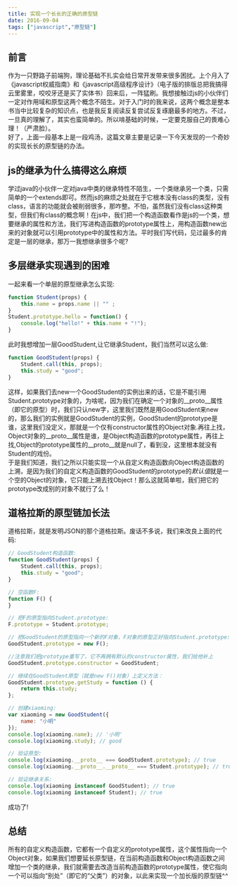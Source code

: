 ```yaml
---
title: 实现一个长长的正确的原型链
date: 2016-09-04
tags: ["javascript","原型链"]
---
```


## 前言
作为一只野路子前端狗，理论基础不扎实会给日常开发带来很多困扰。上个月入了《javascript权威指南》和《javascript高级程序设计》（电子版的排版总把我搞得云里雾里，咬咬牙还是买了实体书）回来后，一阵猛刷。我想接触过js的小伙伴们一定对作用域和原型这两个概念不陌生。对于入门时的我来说，这两个概念是整本书当中比较复杂的知识点，也是我反复阅读反复尝试反复琢磨最多的地方。不过，一旦真的理解了，其实也蛮简单的。所以啃基础的时候，一定要克服自己的畏难心理！（严肃脸）。    
好了，上面一段基本上是一段鸡汤，这篇文章主要是记录一下今天发现的一个奇妙的实现长长的原型链的办法。

## js的继承为什么搞得这么麻烦
学过java的小伙伴一定对java中类的继承特性不陌生，一个类继承另一个类，只需简单的一个extends即可。然而js的麻烦之处就在于它根本没有class的类型，没有class，语言的功能就会被削弱很多，那咋整。不怕，虽然我们没有class这种类型，但我们有class的概念啊！在js中，我们把一个构造函数看作是js的一个类，想要继承的属性和方法，我们写进构造函数的prototype属性上，用构造函数new出来的对象就可以引用prototype中的属性和方法。平时我们写代码，见过最多的肯定是一层的继承，那万一我想继承很多个呢?

## 多层继承实现遇到的困难
一起来看一个单层的原型继承怎么实现:  
```js  
function Student(props) {
    this.name = props.name || "" ;
}
Student.prototype.hello = function() {
    console.log("hello!" + this.name + "!");
}
```
此时我想增加一层GoodStudent,让它继承Student，我们当然可以这么做:    
```js
function GoodStudent(props) {
    Student.call(this, props);
    this.study = "good";
}
```
这样，如果我们去new一个GoodStudent的实例出来的话，它是不能引用Student.prototype对象的，为啥呢，因为我们在确定一个对象的\_\_proto\_\_属性（即它的原型）时，我们只认new字，这里我们既然是用GoodStudent来new的，那么我们的实例就是GoodStudent的实例，GoodStudent的prototype是谁，这里我们没定义，那就是一个仅有constructor属性的Object对象.再往上找，Object对象的\_\_proto\_\_属性是谁，是Object构造函数的prototype属性，再往上找,Object的prototype属性的\_\_proto\_\_就是null了，看到没，这里根本就没有Student的戏份。    
于是我们知道，我们之所以只能实现一个从自定义构造函数向Object构造函数的上溯，是因为我们的自定义构造函数的GoodStudent的prototype的*默认值*就是一个空的Object的对象，它只能上溯去找Object！那么这就简单啦，我们把它的prototype改成别的对象不就行了么！    

## 道格拉斯的原型链加长法
道格拉斯，就是发明JSON的那个道格拉斯。废话不多说，我们来改良上面的代码:    
```js
// GoodStudent构造函数:
function GoodStudent(props) {
    Student.call(this, props);
    this.study = "good";
}

// 空函数F:
function F() {
}

// 把F的原型指向Student.prototype:
F.prototype = Student.prototype;

// 把GoodStudent的原型指向一个新的F对象，F对象的原型正好指向Student.prototype:
GoodStudent.prototype = new F();

//注意我们把prototype重写了，它不再拥有默认的constructor属性，我们给他补上
GoodStudent.prototype.constructor = GoodStudent;

// 继续在GoodStudent原型（就是new F()对象）上定义方法：
GoodStudent.prototype.getStudy = function () {
    return this.study;
};

// 创建xiaoming:
var xiaoming = new GoodStudent({
    name: "小明"
});
console.log(xiaoming.name); // '小明'
console.log(xiaoming.study); // good

// 验证原型:
console.log(xiaoming.__proto__ === GoodStudent.prototype); // true
console.log(xiaoming.__proto__.__proto__ === Student.prototype); // true

// 验证继承关系:
console.log(xiaoming instanceof GoodStudent); // true
console.log(xiaoming instanceof Student); // true
```
成功了!

## 总结
所有的自定义构造函数，它都有一个自定义的prototype属性，这个属性指向一个Object对象，如果我们想要延长原型链，在当前构造函数和Object构造函数之间增加一个类的继承，我们就需要去改造当前构造函数的prototype属性，使它指向一个可以指向“别处”（即它的“父类”）的对象，以此来实现一个加长版的原型链^_^_
